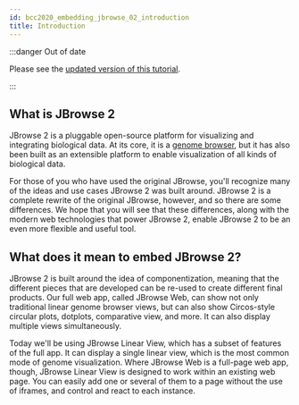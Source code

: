 ```yaml
---
id: bcc2020_embedding_jbrowse_02_introduction
title: Introduction
---
```


:::danger Out of date

Please see the
[updated version of this tutorial](./tutorials/embed_linear_genome_view/01_getting_started).

:::

## What is JBrowse 2

JBrowse 2 is a pluggable open-source platform for visualizing and integrating
biological data. At its core, it is a
[genome browser](https://en.wikipedia.org/wiki/Genome_browser), but it has also
been built as an extensible platform to enable visualization of all kinds of
biological data.

For those of you who have used the original JBrowse, you'll recognize many of
the ideas and use cases JBrowse 2 was built around. JBrowse 2 is a complete
rewrite of the original JBrowse, however, and so there are some differences. We
hope that you will see that these differences, along with the modern web
technologies that power JBrowse 2, enable JBrowse 2 to be an even more flexible
and useful tool.

## What does it mean to embed JBrowse 2?

JBrowse 2 is built around the idea of componentization, meaning that the
different pieces that are developed can be re-used to create different final
products. Our full web app, called JBrowse Web, can show not only traditional
linear genome browser views, but can also show Circos-style circular plots,
dotplots, comparative view, and more. It can also display multiple views
simultaneously.

Today we'll be using JBrowse Linear View, which has a subset of features of the
full app. It can display a single linear view, which is the most common mode of
genome visualization. Where JBrowse Web is a full-page web app, though, JBrowse
Linear View is designed to work within an existing web page. You can easily
add one or several of them to a page without the use of iframes, and control and
react to each instance.
